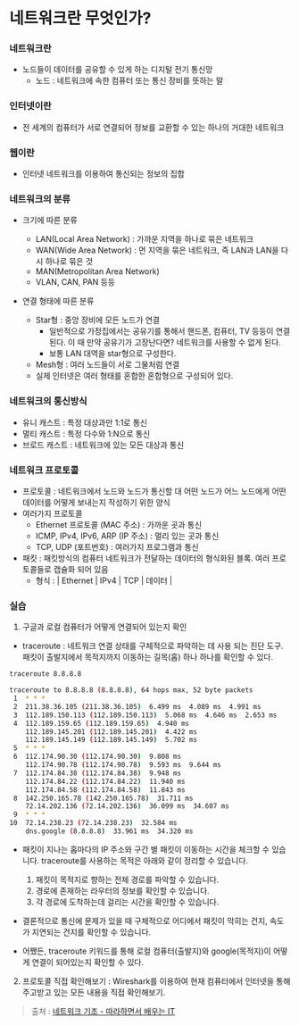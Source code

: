 # **네트워크란 무엇인가?**

### 네트워크란

- 노드들이 데이터를 공유할 수 있게 하는 디지털 전기 통신망
  - 노드 : 네트워크에 속한 컴퓨터 또는 통신 장비를 뜻하는 말

### 인터넷이란

- 전 세계의 컴퓨터가 서로 연결되어 정보를 교환할 수 있는 하나의 거대한 네트워크

### 웹이란

- 인터넷 네트워크를 이용하여 통신되는 정보의 집합

### 네트워크의 분류

- 크기에 따른 분류

  - LAN(Local Area Network) : 가까운 지역을 하나로 묶은 네트워크
  - WAN(Wide Area Network) : 먼 지역을 묶은 네트워크, 즉 LAN과 LAN을 다시 하나로 묶은 것
  - MAN(Metropolitan Area Network)
  - VLAN, CAN, PAN 등등

- 연결 형태에 따른 분류
  - Star형 : 중앙 장비에 모든 노드가 연결
    - 일반적으로 가정집에서는 공유기를 통해서 핸드폰, 컴퓨터, TV 등등이 연결된다. 이 때 만약 공유기가 고장난다면? 네트워크를 사용할 수 없게 된다.
    - 보통 LAN 대역을 star형으로 구성한다.
  - Mesh형 : 여러 노드들이 서로 그물처럼 연결
  - 실제 인터넷은 여러 형태를 혼합한 혼합형으로 구성되어 있다.

### 네트워크의 통신방식

- 유니 캐스트 : 특정 대상과만 1:1로 통신
- 멀티 캐스트 : 특정 다수와 1:N으로 통신
- 브로드 캐스트 : 네트워크에 있는 모든 대상과 통신

### 네트워크 프로토콜

- 프로토콜 : 네트워크에서 노드와 노드가 통신할 대 어떤 노드가 어느 노드에게 어떤 데이터를 어떻게 보내는지 작성하기 위한 양식
- 여러가지 프로토콜
  - Ethernet 프로토콜 (MAC 주소) : 가까운 곳과 통신
  - ICMP, IPv4, IPv6, ARP (IP 주소) : 멀리 있는 곳과 통신
  - TCP, UDP (포트번호) : 여러가지 프로그램과 통신
- 패킷 : 패킷방식의 컴퓨터 네트워크가 전달하는 데이터의 형식화된 블록. 여러 프로토콜들로 캡슐화 되어 있음
  - 형식 : | Ethernet | IPv4 | TCP | 데이터 |

### 실습

1. 구글과 로컬 컴퓨터가 어떻게 연결되어 있는지 확인

- traceroute : 네트워크 연결 상태를 구체적으로 파악하는 데 사용 되는 진단 도구. 패킷이 출발지에서 목적지까지 이동하는 길목(홉) 하나 하나를 확인할 수 있다.

```bash
traceroute 8.8.8.8

traceroute to 8.8.8.8 (8.8.8.8), 64 hops max, 52 byte packets
 1  * * *
 2  211.38.36.105 (211.38.36.105)  6.499 ms  4.089 ms  4.991 ms
 3  112.189.150.113 (112.189.150.113)  5.068 ms  4.646 ms  2.653 ms
 4  112.189.159.65 (112.189.159.65)  4.940 ms
    112.189.145.201 (112.189.145.201)  4.422 ms
    112.189.145.149 (112.189.145.149)  5.702 ms
 5  * * *
 6  112.174.90.30 (112.174.90.30)  9.808 ms
    112.174.90.78 (112.174.90.78)  9.593 ms  9.644 ms
 7  112.174.84.38 (112.174.84.38)  9.948 ms
    112.174.84.22 (112.174.84.22)  11.940 ms
    112.174.84.58 (112.174.84.58)  11.843 ms
 8  142.250.165.78 (142.250.165.78)  31.711 ms
    72.14.202.136 (72.14.202.136)  36.099 ms  34.607 ms
 9  * * *
10  72.14.238.23 (72.14.238.23)  32.584 ms
    dns.google (8.8.8.8)  33.961 ms  34.320 ms
```

- 패킷이 지나는 홉마다의 IP 주소와 구간 별 패킷이 이동하는 시간을 체크할 수 있습니다. traceroute를 사용하는 목적은 아래와 같이 정리할 수 있습니다.

  1. 패킷이 목적지로 향하는 전체 경로를 파악할 수 있습니다.
  2. 경로에 존재하는 라우터의 정보를 확인할 수 있습니다.
  3. 각 경로에 도착하는데 걸리는 시간을 확인할 수 있습니다.

- 결론적으로 통신에 문제가 있을 때 구체적으로 어디에서 패킷이 막히는 건지, 속도가 지연되는 건지를 확인할 수 있습니다.

- 어쨌든, traceroute 키워드를 통해 로컬 컴퓨터(출발지)와 google(목적지)이 어떻게 연결이 되어있는지 확인할 수 있다.

2. 프로토콜 직접 확인해보기 : Wireshark를 이용하여 현재 컴퓨터에서 인터넷을 통해 주고받고 있는 모든 내용을 직접 확인해보기.

> 출처 : [네트워크 기초 - 따라하면서 배우는 IT](https://www.youtube.com/playlist?list=PL0d8NnikouEWcF1jJueLdjRIC4HsUlULi)
